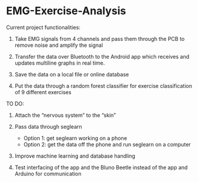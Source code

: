 # EMG-Exercise-Analysis
Current project functionalities:


1. Take EMG signals from 4 channels and pass them through the PCB to remove noise and amplify the signal

2. Transfer the data over Bluetooth to the Android app which receives and updates multiline graphs in real time.

3. Save the data on a local file or online database

4. Put the data through a random forest classifier for exercise classification of 9 different exercises

TO DO:

1. Attach the “nervous system” to the “skin”

2. Pass data through seglearn
	* Option 1: get seglearn working on a phone
	* Option 2: get the data off the phone and run seglearn on a computer

3. Improve machine learning and database handling

4. Test interfacing of the app and the Bluno Beetle instead of the app and Arduino for communication
